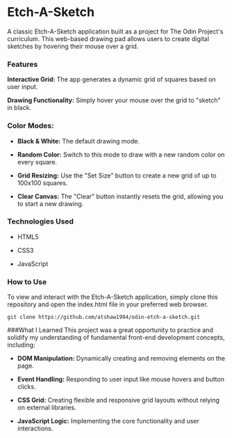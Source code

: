 # Etch-A-Sketch
A classic Etch-A-Sketch application built as a project for The Odin Project's curriculum. This web-based drawing pad allows users to create digital sketches by hovering their mouse over a grid.

### Features

**Interactive Grid:** The app generates a dynamic grid of squares based on user input.

**Drawing Functionality:** Simply hover your mouse over the grid to "sketch" in black.

### Color Modes:

* **Black & White:** The default drawing mode.

* **Random Color:** Switch to this mode to draw with a new random color on every square.

* **Grid Resizing:** Use the "Set Size" button to create a new grid of up to 100x100 squares.

* **Clear Canvas:** The "Clear" button instantly resets the grid, allowing you to start a new drawing.

### Technologies Used

* HTML5

* CSS3

* JavaScript

### How to Use
To view and interact with the Etch-A-Sketch application, simply clone this repository and open the index.html file in your preferred web browser.

```
git clone https://github.com/atshaw1994/odin-etch-a-sketch.git
```

###What I Learned
This project was a great opportunity to practice and solidify my understanding of fundamental front-end development concepts, including:

* **DOM Manipulation:** Dynamically creating and removing elements on the page.

* **Event Handling:** Responding to user input like mouse hovers and button clicks.

* **CSS Grid:** Creating flexible and responsive grid layouts without relying on external libraries.

* **JavaScript Logic:** Implementing the core functionality and user interactions.